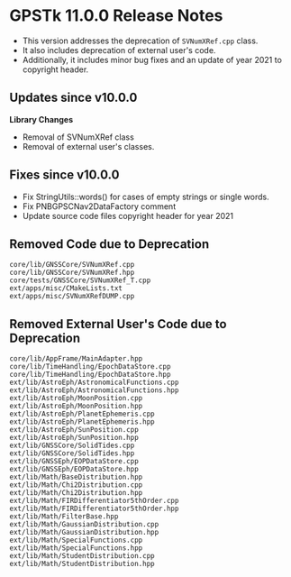 GPSTk 11.0.0 Release Notes
========================

 * This version addresses the deprecation of `SVNumXRef.cpp` class.
 * It also includes deprecation of external user's code. 
 * Additionally, it includes minor bug fixes and an update of year 2021 to copyright header.
 
Updates since v10.0.0
---------------------

**Library Changes**
  * Removal of SVNumXRef class
  * Removal of external user's classes.
 
Fixes since v10.0.0
--------------------
  * Fix StringUtils::words() for cases of empty strings or single words.
  * Fix PNBGPSCNav2DataFactory comment
  * Update source code files copyright header for year 2021
  
Removed Code due to Deprecation
-------------------------------
```
core/lib/GNSSCore/SVNumXRef.cpp
core/lib/GNSSCore/SVNumXRef.hpp
core/tests/GNSSCore/SVNumXRef_T.cpp
ext/apps/misc/CMakeLists.txt
ext/apps/misc/SVNumXRefDUMP.cpp
```

Removed External User's Code due to Deprecation
-----------------------------------------------
```
core/lib/AppFrame/MainAdapter.hpp
core/lib/TimeHandling/EpochDataStore.cpp
core/lib/TimeHandling/EpochDataStore.hpp
ext/lib/AstroEph/AstronomicalFunctions.cpp
ext/lib/AstroEph/AstronomicalFunctions.hpp
ext/lib/AstroEph/MoonPosition.cpp
ext/lib/AstroEph/MoonPosition.hpp
ext/lib/AstroEph/PlanetEphemeris.cpp
ext/lib/AstroEph/PlanetEphemeris.hpp
ext/lib/AstroEph/SunPosition.cpp
ext/lib/AstroEph/SunPosition.hpp
ext/lib/GNSSCore/SolidTides.cpp
ext/lib/GNSSCore/SolidTides.hpp
ext/lib/GNSSEph/EOPDataStore.cpp
ext/lib/GNSSEph/EOPDataStore.hpp
ext/lib/Math/BaseDistribution.hpp
ext/lib/Math/Chi2Distribution.cpp
ext/lib/Math/Chi2Distribution.hpp
ext/lib/Math/FIRDifferentiator5thOrder.cpp
ext/lib/Math/FIRDifferentiator5thOrder.hpp
ext/lib/Math/FilterBase.hpp
ext/lib/Math/GaussianDistribution.cpp
ext/lib/Math/GaussianDistribution.hpp
ext/lib/Math/SpecialFunctions.cpp
ext/lib/Math/SpecialFunctions.hpp
ext/lib/Math/StudentDistribution.cpp
ext/lib/Math/StudentDistribution.hpp
```
